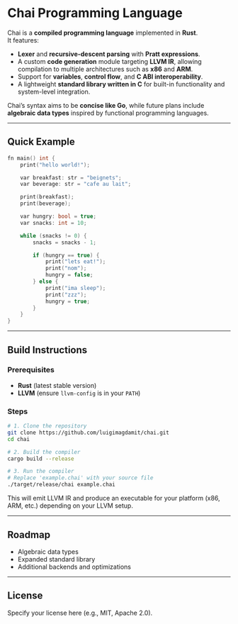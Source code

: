 # Chai Programming Language

Chai is a **compiled programming language** implemented in **Rust**.  
It features:

- **Lexer** and **recursive-descent parsing** with **Pratt expressions**.
- A custom **code generation** module targeting **LLVM IR**, allowing compilation to multiple architectures such as **x86** and **ARM**.
- Support for **variables**, **control flow**, and **C ABI interoperability**.
- A lightweight **standard library written in C** for built-in functionality and system-level integration.

Chai’s syntax aims to be **concise like Go**, while future plans include **algebraic data types** inspired by functional programming languages.

---

## Quick Example

```c
fn main() int {
    print("hello world!");

    var breakfast: str = "beignets";
    var beverage: str = "cafe au lait";

    print(breakfast);
    print(beverage);

    var hungry: bool = true;
    var snacks: int = 10;

    while (snacks != 0) {
        snacks = snacks - 1;

        if (hungry == true) {
            print("lets eat!");
            print("nom");
            hungry = false;
        } else {
            print("ima sleep");
            print("zzz");
            hungry = true;
        }
    }
}
````

---

## Build Instructions

### Prerequisites

* **Rust** (latest stable version)
* **LLVM** (ensure `llvm-config` is in your `PATH`)

### Steps

```bash
# 1. Clone the repository
git clone https://github.com/luigimagdamit/chai.git
cd chai

# 2. Build the compiler
cargo build --release

# 3. Run the compiler
# Replace 'example.chai' with your source file
./target/release/chai example.chai
```

This will emit LLVM IR and produce an executable for your platform (x86, ARM, etc.) depending on your LLVM setup.

---

## Roadmap

* Algebraic data types
* Expanded standard library
* Additional backends and optimizations

---

## License

Specify your license here (e.g., MIT, Apache 2.0).

